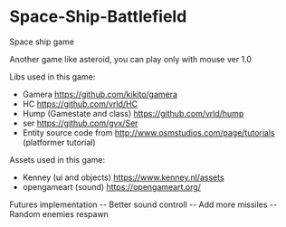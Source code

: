 # Space-Ship-Battlefield
Space ship game

Another game like asteroid, you can play only with mouse
ver 1.0

Libs used in this game:
* Gamera https://github.com/kikito/gamera
* HC https://github.com/vrld/HC
* Hump (Gamestate and class) https://github.com/vrld/hump
* ser https://github.com/gvx/Ser
* Entity source code from http://www.osmstudios.com/page/tutorials (platformer tutorial)

Assets used in this game:
* Kenney (ui and objects) https://www.kenney.nl/assets
* opengameart (sound) https://opengameart.org/

Futures implementation
-- Better sound controll
-- Add more missiles
-- Random enemies respawn

